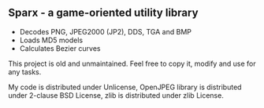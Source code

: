 Sparx - a game-oriented utility library
---------------------------------------
* Decodes PNG, JPEG2000 (JP2), DDS, TGA and BMP
* Loads MD5 models
* Calculates Bezier curves

This project is old and unmaintained. Feel free to copy it, modify and use for any tasks. 

My code is distributed under Unlicense, OpenJPEG library is distributed under 2-clause BSD License, zlib is distributed under zlib License.

